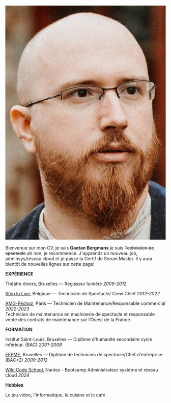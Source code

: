 ![Ma photo](https://github.com/Hillman-gaetan/CV/blob/main/Ressources/Photo%20crop.jpg)

Bienvenue sur mon CV, je suis **Gaetan Bergmans** je suis ~~Technicien de spectacle~~ ah non, je recommence.
J'apprends un nouveau job, adminsys/réseau cloud et je passe la Certif de Scrum Master. Il y aura bientôt de nouvelles lignes sur cette page! 


**EXPÉRIENCE**

Théâtre divers, Bruxelles — Régisseur lumière
 _2009-2012_


[Step In Live](https://stepinlive.be/fr/bienvenue), Belgique — Technicien de Spectacle/ Crew Chief
 _2012-2022_     


[AMG-Féchoz](https://amg-fechoz.com/), Paris — Technicien de Maintenance/Responsable commercial
 _2022-2023_         
Technicien de maintenance en machinerie de spectacle et responsable vente des contrats de maintenance sur l’Ouest de la France.


**FORMATION**

Institut Saint-Louis, Bruxelles — Diplôme d’humanité secondaire cycle inférieur. (BAC)
 _2001-2008_      


[EFPME](https://www.efp.be/), Bruxelles — Diplôme de technicien de spectacle/Chef d'entreprise. (BAC+2)
 _2009-2012_           


[Wild Code School](https://www.wildcodeschool.com/fr-fr/), Nantes - Bootcamp Administrateur système et réseau cloud 
_2024_

**Hobbies**

Le jeu video, l'informatique, la cuisine et le café 

